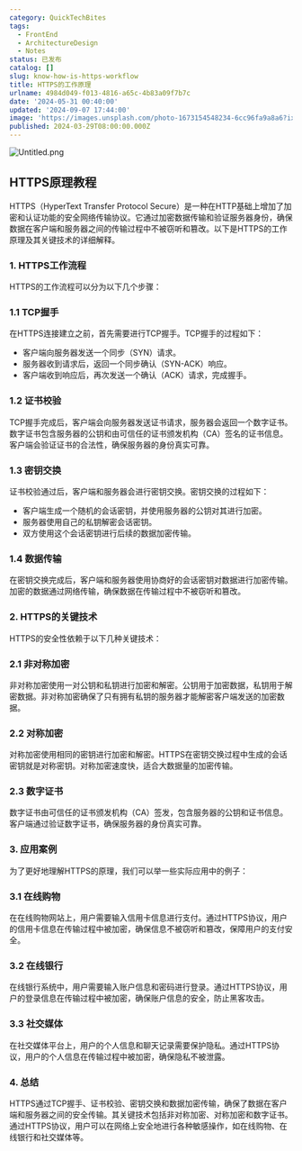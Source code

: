 ```yaml
---
category: QuickTechBites
tags:
  - FrontEnd
  - ArchitectureDesign
  - Notes
status: 已发布
catalog: []
slug: know-how-is-https-workflow
title: HTTPS的工作原理
urlname: 4984d049-f013-4816-a65c-4b83a09f7b7c
date: '2024-05-31 00:40:00'
updated: '2024-09-07 17:44:00'
image: 'https://images.unsplash.com/photo-1673154548234-6cc96fa9a8a6?ixlib=rb-4.0.3&q=85&fm=jpg&crop=entropy&cs=srgb'
published: 2024-03-29T08:00:00.000Z
---
```


![Untitled.png](https://prod-files-secure.s3.us-west-2.amazonaws.com/5d24fe63-e567-4804-86f9-9fdc62e13082/2950c759-0255-4c0a-becc-122aae8c82c0/Untitled.png?X-Amz-Algorithm=AWS4-HMAC-SHA256&X-Amz-Content-Sha256=UNSIGNED-PAYLOAD&X-Amz-Credential=ASIAZI2LB466ZLWA3BDE%2F20250206%2Fus-west-2%2Fs3%2Faws4_request&X-Amz-Date=20250206T053829Z&X-Amz-Expires=3600&X-Amz-Security-Token=IQoJb3JpZ2luX2VjED0aCXVzLXdlc3QtMiJGMEQCID0ceFhhO9Dfzf1nw%2FxTFQawXQZFBRu9L3TdtdIwSzMRAiBobdNZYbNKsH%2FMxFCYhfS8iHAvn5mDqBqWsOybLwsTySr%2FAwhWEAAaDDYzNzQyMzE4MzgwNSIMu8V6wrPJRupblpIvKtwDOkp2bETnZv%2FYhl0O2FiHGTdOI5TGqqN%2BEREbYjGaJpeeynC7HZplsIc9SRn%2B2ahlrSruX7UCvpaJjBVrY02WcasaoqphTpPeCE6a7YL1HYTbtvhPpEN7Y39TICDWeLgW1Gw0unph5fOXoWSuKlk8UAm7f1QwNbCWgKsM%2B95WxFnFYSZbTCs8tWXhhxbuzclNRKdWZhI4sG%2B6%2BXXJ2uOJUs2h1kJTt%2F2gPtlrV%2FJ2%2FMxJPRkM%2By3P%2FPL5RY9sn95DxwUlj2yo3mABzkELlrK%2BwW9vp2h0lw2vy%2B6GAe%2F0ZaKmWWKNyUQvfTi2hDUkgoVeBVHMgVRyD5Npi%2FKUL96nhn4Wpgxop%2Bww9ORnQkIdd2xEFFRbEeTuFX%2F3JsV%2ByBO2xm1NIteck9g%2FfjVWfEXyq%2Be5NE3WCIuq%2FElAsorn3v85SquCB3Q9RHj1jm3t7ltWHsDnrDYCu3SleYeqkKrk%2Fiq1pIIS6nUp1DwdmPNQ01P7eblDq5F3%2FYtH%2B1NH9IC2pr3CGHd1wQqVMYEJEF4OfyZBrflSTtPPoZR9p5LT0MTFHooyZ2u%2BdnCxt%2BAkgw5FkRobRglqibpvS93Aoqoa%2FW1v88bdsZxH%2F%2FtTfrnNqzGtPgTaGLBkyAmKERowo%2FyQvQY6pgEvVnMBx3nSPcXk%2F%2FdPpICqhvshJnbruMy3Qpnah%2FCRt0gaXh6GDgnjua7e%2FGPYoUQerbsbxfblxdu5qQ70VgDxj%2FNL3qNLHJZZ9ji0p5l2adHsDA6AG%2FnX%2BlAtJUMO5%2B0LbvEYIEyJjRaze3zJMQe6klQjlG54AKHAQN%2FOFZkrk6z1Vn3%2Bb%2BVIjE5tDmD6wsiaSMDtSY33NIl3dr%2BwNC8EHPsyIhbv&X-Amz-Signature=f0fe173c7d5c66f39ec192155427e4a8b2f8de298aa0faf4d77b4302e3527e22&X-Amz-SignedHeaders=host&x-id=GetObject)


## HTTPS原理教程


HTTPS（HyperText Transfer Protocol Secure）是一种在HTTP基础上增加了加密和认证功能的安全网络传输协议。它通过加密数据传输和验证服务器身份，确保数据在客户端和服务器之间的传输过程中不被窃听和篡改。以下是HTTPS的工作原理及其关键技术的详细解释。


### 1. HTTPS工作流程


HTTPS的工作流程可以分为以下几个步骤：


### 1.1 TCP握手


在HTTPS连接建立之前，首先需要进行TCP握手。TCP握手的过程如下：

- 客户端向服务器发送一个同步（SYN）请求。
- 服务器收到请求后，返回一个同步确认（SYN-ACK）响应。
- 客户端收到响应后，再次发送一个确认（ACK）请求，完成握手。

### 1.2 证书校验


TCP握手完成后，客户端会向服务器发送证书请求，服务器会返回一个数字证书。数字证书包含服务器的公钥和由可信任的证书颁发机构（CA）签名的证书信息。客户端会验证证书的合法性，确保服务器的身份真实可靠。


### 1.3 密钥交换


证书校验通过后，客户端和服务器会进行密钥交换。密钥交换的过程如下：

- 客户端生成一个随机的会话密钥，并使用服务器的公钥对其进行加密。
- 服务器使用自己的私钥解密会话密钥。
- 双方使用这个会话密钥进行后续的数据加密传输。

### 1.4 数据传输


在密钥交换完成后，客户端和服务器使用协商好的会话密钥对数据进行加密传输。加密的数据通过网络传输，确保数据在传输过程中不被窃听和篡改。


### 2. HTTPS的关键技术


HTTPS的安全性依赖于以下几种关键技术：


### 2.1 非对称加密


非对称加密使用一对公钥和私钥进行加密和解密。公钥用于加密数据，私钥用于解密数据。非对称加密确保了只有拥有私钥的服务器才能解密客户端发送的加密数据。


### 2.2 对称加密


对称加密使用相同的密钥进行加密和解密。HTTPS在密钥交换过程中生成的会话密钥就是对称密钥。对称加密速度快，适合大数据量的加密传输。


### 2.3 数字证书


数字证书由可信任的证书颁发机构（CA）签发，包含服务器的公钥和证书信息。客户端通过验证数字证书，确保服务器的身份真实可靠。


### 3. 应用案例


为了更好地理解HTTPS的原理，我们可以举一些实际应用中的例子：


### 3.1 在线购物


在在线购物网站上，用户需要输入信用卡信息进行支付。通过HTTPS协议，用户的信用卡信息在传输过程中被加密，确保信息不被窃听和篡改，保障用户的支付安全。


### 3.2 在线银行


在线银行系统中，用户需要输入账户信息和密码进行登录。通过HTTPS协议，用户的登录信息在传输过程中被加密，确保账户信息的安全，防止黑客攻击。


### 3.3 社交媒体


在社交媒体平台上，用户的个人信息和聊天记录需要保护隐私。通过HTTPS协议，用户的个人信息在传输过程中被加密，确保隐私不被泄露。


### 4. 总结


HTTPS通过TCP握手、证书校验、密钥交换和数据加密传输，确保了数据在客户端和服务器之间的安全传输。其关键技术包括非对称加密、对称加密和数字证书。通过HTTPS协议，用户可以在网络上安全地进行各种敏感操作，如在线购物、在线银行和社交媒体等。


